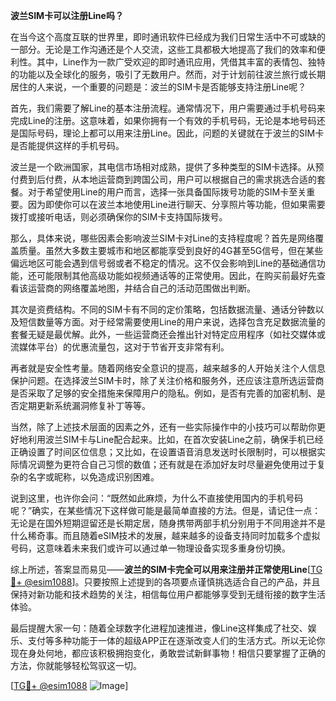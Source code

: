 **波兰SIM卡可以注册Line吗？**

在当今这个高度互联的世界里，即时通讯软件已经成为我们日常生活中不可或缺的一部分。无论是工作沟通还是个人交流，这些工具都极大地提高了我们的效率和便利性。其中，Line作为一款广受欢迎的即时通讯应用，凭借其丰富的表情包、独特的功能以及全球化的服务，吸引了无数用户。然而，对于计划前往波兰旅行或长期居住的人来说，一个重要的问题是：波兰的SIM卡是否能够支持注册Line呢？

首先，我们需要了解Line的基本注册流程。通常情况下，用户需要通过手机号码来完成Line的注册。这意味着，如果你拥有一个有效的手机号码，无论是本地号码还是国际号码，理论上都可以用来注册Line。因此，问题的关键就在于波兰的SIM卡是否能提供这样的手机号码。

波兰是一个欧洲国家，其电信市场相对成熟，提供了多种类型的SIM卡选择。从预付费到后付费，从本地运营商到跨国公司，用户可以根据自己的需求挑选合适的套餐。对于希望使用Line的用户而言，选择一张具备国际拨号功能的SIM卡至关重要。因为即使你可以在波兰本地使用Line进行聊天、分享照片等功能，但如果需要拨打或接听电话，则必须确保你的SIM卡支持国际拨号。

那么，具体来说，哪些因素会影响波兰SIM卡对Line的支持程度呢？首先是网络覆盖质量。虽然大多数主要城市和地区都能享受到良好的4G甚至5G信号，但在某些偏远地区可能会遇到信号弱或者不稳定的情况。这不仅会影响到Line的基础通信功能，还可能限制其他高级功能如视频通话等的正常使用。因此，在购买前最好先查看该运营商的网络覆盖地图，并结合自己的活动范围做出判断。

其次是资费结构。不同的SIM卡有不同的定价策略，包括数据流量、通话分钟数以及短信数量等方面。对于经常需要使用Line的用户来说，选择包含充足数据流量的套餐无疑是最优解。此外，一些运营商还会推出针对特定应用程序（如社交媒体或流媒体平台）的优惠流量包，这对于节省开支非常有利。

再者就是安全性考量。随着网络安全意识的提高，越来越多的人开始关注个人信息保护问题。在选择波兰SIM卡时，除了关注价格和服务外，还应该注意所选运营商是否采取了足够的安全措施来保障用户的隐私。例如，是否有完善的加密机制、是否定期更新系统漏洞修复补丁等等。

当然，除了上述技术层面的因素之外，还有一些实际操作中的小技巧可以帮助你更好地利用波兰SIM卡与Line配合起来。比如，在首次安装Line之前，确保手机已经正确设置了时间区位信息；又比如，在设置语音消息发送时长限制时，可以根据实际情况调整为更符合自己习惯的数值；还有就是在添加好友时尽量避免使用过于复杂的名字或昵称，以免造成识别困难。

说到这里，也许你会问：“既然如此麻烦，为什么不直接使用国内的手机号码呢？”确实，在某些情况下这样做可能是最简单直接的方法。但是，请记住一点：无论是在国外短期逗留还是长期定居，随身携带两部手机分别用于不同用途并不是什么稀奇事。而且随着eSIM技术的发展，越来越多的设备支持同时加载多个虚拟号码，这意味着未来我们或许可以通过单一物理设备实现多重身份切换。

综上所述，答案显而易见——**波兰的SIM卡完全可以用来注册并正常使用Line**[[TG💪+ @esim1088](https://t.me/s/esim1088)]。只要按照上述提到的各项要点谨慎挑选适合自己的产品，并且保持对新功能和技术趋势的关注，相信每位用户都能够享受到无缝衔接的数字生活体验。

最后提醒大家一句：随着全球数字化进程加速推进，像Line这样集成了社交、娱乐、支付等多种功能于一体的超级APP正在逐渐改变人们的生活方式。所以无论你现在身处何地，都应该积极拥抱变化，勇敢尝试新鲜事物！相信只要掌握了正确的方法，你就能够轻松驾驭这一切。

[[TG💪+ @esim1088](https://t.me/s/esim1088) ![Image](https://i.postimg.cc/4NQfJmqS/Snipaste-2025-05-13-00-14-12.png)]